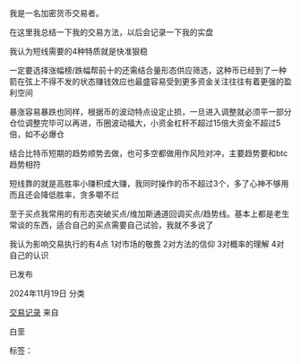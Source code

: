 我是一名加密货币交易者。

在这里我总结一下我的交易方法，以后会记录一下我的实盘

我认为短线需要的4种特质就是快准狠稳

一定要选择涨幅榜/跌幅帮前十的还需结合量形态供应筛选，这种币已经到了一种箭在弦上不得不发的状态赚钱效应也最盛容易受到更多资金关注往往有着更强的盈利空间

暴涨容易暴跌也同样，根据币的波动特点设定止损，一旦进入调整就必须平一部分仓位调整完毕可以再进，币圈波动福大，小资金杠杆不超过15倍大资金不超过5倍，如不必爆仓

结合比特币短期的趋势顺势去做，也可多空都做用作风险对冲，主要趋势要和btc趋势相符

短线靠的就是高胜率小赚积成大赚，我同时操作的币不超过3个，多了心神不够用而且还会降低胜率，贪多嚼不烂

至于买点我常用的有形态突破买点/维加斯通道回调买点/趋势线。基本上都是老生常谈的东西，适合自己的买点需要自己试验，我就不多说了

我认为影响交易执行的有4点
1对市场的敬畏 
2对方法的信仰
3对概率的理解
4对自己的认识

已发布

2024年11月19日
分类

[交易记录](http://localhost/testsite/category/%e4%ba%a4%e6%98%93%e8%ae%b0%e5%bd%95/)
来自

白垩

标签：